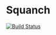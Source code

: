 # Squanch

[![Build Status](https://travis-ci.org/Oktopost/Squanch.svg?branch=master)](https://travis-ci.org/Oktopost/Squanch)